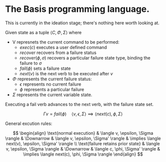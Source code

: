 # The Basis programming language.  

This is currently in the ideation stage; there's nothing here worth looking at.

Given state as a tuple $\langle C,\Phi,\Sigma \rangle$ where
* V represnets the current command to be performed:
    * $exec(c)$ executes a user defined command
    * $recover$ recovers from a failure status
    * $recover(\phi,\sigma)$ recovers a particular failure state type, binding the failure to $\sigma$
    * $fail(\phi)$ sets a failure state
    * $next(v)$ is the next verb to be executed after $v$
* $\Phi$ represents the current failure status:
    * $\epsilon$ represents no current failure
    * $\phi$ represents a particular failure
* $\Sigma$ represents the current variable state.  

Executing a fail verb advances to the next verb, with the failure state set.  

$$
\Gamma v = fail(\phi) \quad \langle v, \epsilon, \Sigma \rangle \implies \langle next(c), \phi, \Sigma \rangle 
$$

General excution rules:

$$
\begin{align}
\text{normal execution} & \langle v, \epsilon, \Sigma \rangle & \Downarrow & \langle v, \epsilon, \Sigma' \rangle & \implies \langle next(v), \epsilon, \Sigma' \rangle \\
\text{failure retains prior state} & \langle v, \epsilon, \Sigma \rangle & \Downarrow & \langle c, \phi, \Sigma' \rangle & \implies \langle next(c), \phi, \Sigma \rangle 
\end{align}
$$

